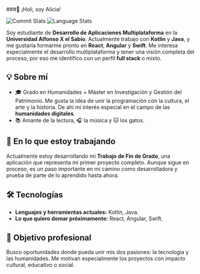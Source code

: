 ###👋 ¡Holi, soy Alicia!

<!--
**AliSanLo/AliSanLo** is a ✨ _special_ ✨ repository because its `README.md` (this file) appears on your GitHub profile.

Here are some ideas to get you started:

- 🔭 I’m currently working on ...
- 🌱 I’m currently learning ...
- 👯 I’m looking to collaborate on ...
- 🤔 I’m looking for help with ...
- 💬 Ask me about ...
- 📫 How to reach me: ...
- 😄 Pronouns: ...
- ⚡ Fun fact: ...
-->
<p>
  <img src="https://github-readme-stats.vercel.app/api?username=AliSanLo&theme=cobalt&include_all_commits=true&count_private=true&hide_title=true&rank_icon=github" alt="Commit Stats" />
  <img src="https://github-readme-stats.vercel.app/api/top-langs/?username=AliSanLo&theme=cobalt&layout=compact" alt="Language Stats" />
</p>


Soy estudiante de **Desarrollo de Aplicaciones Multiplataforma** en la **Universidad Alfonso X el Sabio**. Actualmente trabajo con **Kotlin** y **Java**, y me gustaría formarme pronto en **React**, **Angular** y **Swift**. Me interesa especialmente el desarrollo multiplataforma y tener una visión completa del proceso, por eso me identifico con un perfil **full stack** o mixto.

## 💡 Sobre mí

- 🎓 Grado en Humanidades + Máster en Investigación y Gestión del Patrimonio. Me gusta la idea de unir la programación con la cultura, el arte y la historia. De ahí mi interés especial en el campo de las **humanidades digitales**.
- 📚 Amante de la lectura, 🎧 la música y 🐱 los gatos.

## 🚀 En lo que estoy trabajando

Actualmente estoy desarrollando mi **Trabajo de Fin de Grado**, una aplicación que representa mi primer proyecto completo. Aunque sigue en proceso, es un paso importante en mi camino como desarrolladora y prueba de parte de lo aprendido hasta ahora.

## 🛠️ Tecnologías

- **Lenguajes y herramientas actuales:** Kotlin, Java.
- **Lo que quiero domar próximamente:** React, Angular, Swift.

## 🌱 Objetivo profesional

Busco oportunidades donde pueda unir mis dos pasiones: la tecnología y las humanidades. Me motivan especialmente los proyectos con impacto cultural, educativo o social.


